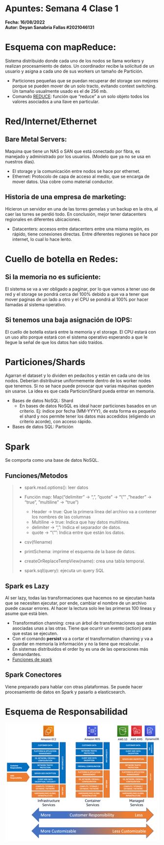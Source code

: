# Apuntes: Semana 4 Clase 1
**Fecha: 16/08/2022**  
**Autor: Deyan Sanabria Fallas #2021046131**

# Esquema con mapReduce:
Sistema distribuido donde cada uno de los nodos se llama workers y realizan procesamiento de datos. Un coordinador recibe la solicitud de un usuario y asigna a cada uno de sus workers un tamaño de Partición.
- Particiones pequeñas que se puedan recuperar del storage son mejores porque se pueden mover de un solo tracto, evitando context switching. Un tamaño usualmente usado es el de 256 mb.
- Comando [REDUCE](https://www.mongodb.com/docs/v5.0/reference/command/mapReduce/#std-label-cmd-mapreduce-reduce): función que “reduce” a un solo objeto todos los valores asociados a una llave en particular.

# Red/Internet/Ethernet

## Bare Metal Servers: 
Maquina que tiene un NAS o SAN que está conectado por fibra, es manejado y administrado por los usuarios. (Modelo que ya no se usa en nuestros días).
- El storage y la comunicación entre nodos se hace por ethernet.
- Ethernet: Protocolo de capa de acceso al medio, que se encarga de mover datos. Usa cobre como material conductor. 

## Historia de una empresa de marketing: 
Hicieron un servidor en una de las torres gemelas y un backup en la otra, al caer las torres se perdió todo. En conclusión, mejor tener datacenters regionales en diferentes ubicaciones.
- Datacenters: accesos entre datacenters entre una misma región, es rápido, tiene conexiones directas. Entre diferentes regiones se hace por internet, lo cual lo hace lento.

# Cuello de botella en Redes:

## Si la memoria no es suficiente: 
El sistema se va a ver obligado a paginar, por lo que vamos a tener uso de red y el storage se pondrá cerca del 100% debido a que va a tener que mover paginas de un lado a otro y el CPU se pondrá al 100% por hacer llamadas al sistema operativo.

<div style="page-break-after: always"></div>

## Si tenemos una baja asignación de IOPS: 
El cuello de botella estará entre la memoria y el storage. El CPU estará con un uso alto porque estará con el sistema operativo esperando a que le llegue la señal de que los datos han sido traídos.

# Particiones/Shards
Agarran el dataset y lo dividen en pedacitos y están en cada uno de los nodos. Deberían distribuirse uniformemente dentro de los worker nodes que tenemos. Si no se hace puede provocar que varias máquinas queden sin usarse. La idea es que cada Particion/Shard pueda entrar en memoria.
- Bases de datos NoSQL: Shard
    - En bases de datos NoSQL es ideal hacer particiones basados en un criterio. Ej: índice por fecha (MM-YYYY), de esta forma es pequeño el shard y nos permite tener los datos más accedidos (eligiendo un criterio acorde), con acceso rápido.
- Bases de datos SQL: Partición

# Spark
Se comporta como una base de datos NoSQL.

## Funciones/Metodos
>- spark.read.options(): leer datos
>
>- Función map: Map(“delimiter” -> “,”, ”quote” -> “\”” ,”header” -> “true”, ”multiline” -> “true”)
>    - Header -> true: Que la primera línea del archivo va a contener los nombres de las columnas
>    - Multiline -> true: Indica que hay datos multilínea.
>    - delimiter -> “,”: Indica el separador de datos.
>    - quote -> “\””: Indica entre que están los datos.
>
>- csv(filename)
>
>- printSchema: imprime el esquema de la base de datos.
>
>- createOrReplaceTempView(name): crea una tabla temporal.
>
>- spark.sql(query): ejecuta un query SQL

<div style="page-break-after: always"></div>

## Spark es Lazy
Al ser lazy, todas las transformaciones que hacemos no se ejecutan hasta que se necesiten ejecutar, por ende, cambiar el nombre de un archivo puede causar errores. Al hacer la lectura solo lee las primeras 100 líneas y asume que está bien.
- Transformation channing: crea un árbol de transformaciones que están asociadas unas a las otras. Tiene que ocurrir un evento (action) para que estas se ejecuten.
- Con el comando **persist** va a cortar el transformation channing y va a guardar en memoria la información y no la tiene que recalcular.
- En sistemas distribuidos el order by es una de las operaciones más demandantes.
- [Funciones de spark](https://spark.apache.org/docs/latest/api/sql/index.html)

## Spark Conectores
Viene preparado para hablar con otras plataformas. Se puede hacer procesamiento de datos en Spark y pasarlo a elasticsearch. 

# Esquema de Responsabilidad
<p style="text-align:center"> <img src="esquema-responsabilidad.png" class="center"> </p>